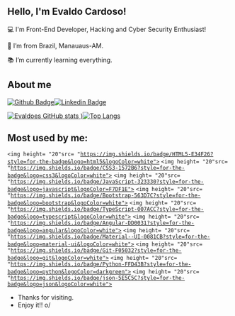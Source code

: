## Hello, I'm Evaldo Cardoso!

:computer: I'm Front-End Developer, Hacking and Cyber Security Enthusiast!

:house_with_garden: I’m from Brazil, Manauaus-AM.

:books: I’m currently learning everything.

## About me
[![Github Badge](https://img.shields.io/badge/-Github-000?style=flat-square&logo=Github&logoColor=white&link=https://github.com/Evaldoes)](https://github.com/Evaldoes)[![Linkedin Badge](https://img.shields.io/badge/-LinkedIn-blue?style=flat-square&logo=Linkedin&logoColor=white&link=https://www.linkedin.com/in/evaldo-cardoso-15a620125/)](https://www.linkedin.com/in/evaldo-cardoso-15a620125/)


[![Evaldoes GitHub stats](https://github-readme-stats.vercel.app/api?username=Evaldoes&show_icons=true&theme=radical)
)](https://github.com/Evaldoes/github-readme-stats)[![Top Langs](https://github-readme-stats.vercel.app/api/top-langs/?username=Evaldoes&layout=compact)](https://github.com/Evaldoes/github-readme-stats)

## Most used by me:
<code><img height= "20"src= "https://img.shields.io/badge/HTML5-E34F26?style=for-the-badge&logo=html5&logoColor=white"></code>
<code><img height= "20"src= "https://img.shields.io/badge/CSS3-1572B6?style=for-the-badge&logo=css3&logoColor=white"></code>
<code><img height= "20"src= "https://img.shields.io/badge/JavaScript-323330?style=for-the-badge&logo=javascript&logoColor=F7DF1E"></code>
<code><img height= "20"src= "https://img.shields.io/badge/Bootstrap-563D7C?style=for-the-badge&logo=bootstrap&logoColor=white"></code>
<code><img height= "20"src= "https://img.shields.io/badge/TypeScript-007ACC?style=for-the-badge&logo=typescript&logoColor=white"></code>
<code><img height= "20"src= "https://img.shields.io/badge/Angular-DD0031?style=for-the-badge&logo=angular&logoColor=white"></code>
<code><img height= "20"src= "https://img.shields.io/badge/Material--UI-0081CB?style=for-the-badge&logo=material-ui&logoColor=white"></code>
<code><img height= "20"src= "https://img.shields.io/badge/Git-F05032?style=for-the-badge&logo=git&logoColor=white"></code>
<code><img height= "20"src= "https://img.shields.io/badge/Python-FFD43B?style=for-the-badge&logo=python&logoColor=darkgreen"></code>
<code><img height= "20"src= "https://img.shields.io/badge/json-5E5C5C?style=for-the-badge&logo=json&logoColor=white"></code>

- Thanks for visiting.
- Enjoy it!! o/


